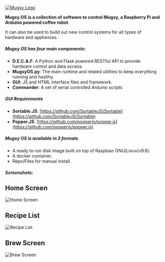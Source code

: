 [![Mugsy Logo](https://static1.squarespace.com/static/55f8db72e4b0219d1ebd9acc/5a56a92f652dea23bbbc226b/5ce4abf5678b0c0001a8fd8a/1558490139020/mugsyLogoPink.png?format=200w "Mugsy Logo")](https://static1.squarespace.com/static/55f8db72e4b0219d1ebd9acc/5a56a92f652dea23bbbc226b/5ce4abf5678b0c0001a8fd8a/1558490139020/mugsyLogoPink.png?format=200w "Mugsy Logo")

**Mugsy OS is a collection of software to control Mugsy, a Raspberry Pi and Arduino powered coffee robot**.

It can also be used to build out new control systems for all types of hardware and appliances.

##### Mugsy OS has four main components:
- **D.E.C.A.F**: A Python and Flask powered RESTful API to provide hardware control and data access.
- **MugsyOS.py**: The main runtime and related utilities to keep everything running and healthy.
- **GUI**: JS and HTML interface files and framework.
- **Commander**: A set of serial controlled Arduino scripts

##### GUI Requirements
- **Sortable.JS**: [https://github.com/SortableJS/Sortable](https://github.com/SortableJS/Sortable)
- **Popper.JS**: [https://github.com/popperjs/popper.js](https://github.com/popperjs/popper.js)



##### Mugsy OS is available in 3 formats
- A ready to run disk image built on top of Raspbian GNU/Linux(v9.6).
- A docker container.
- Repo/Files for manual install.

##### Screenshots:
## Home Screen
![Home Screen](https://github.com/margyle/MugsyDev/blob/master/readMeAssets/home1.png)
## Recipe List
![Recipe List](https://github.com/margyle/MugsyDev/blob/master/readMeAssets/recipeList2.png)
## Brew Screen
![Brew Screen](https://github.com/margyle/MugsyDev/blob/master/readMeAssets/brewScreen.png)


